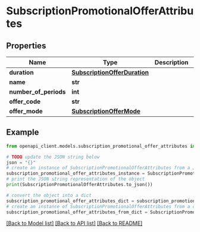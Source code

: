 # SubscriptionPromotionalOfferAttributes


## Properties

Name | Type | Description | Notes
------------ | ------------- | ------------- | -------------
**duration** | [**SubscriptionOfferDuration**](SubscriptionOfferDuration.md) |  | [optional] 
**name** | **str** |  | [optional] 
**number_of_periods** | **int** |  | [optional] 
**offer_code** | **str** |  | [optional] 
**offer_mode** | [**SubscriptionOfferMode**](SubscriptionOfferMode.md) |  | [optional] 

## Example

```python
from openapi_client.models.subscription_promotional_offer_attributes import SubscriptionPromotionalOfferAttributes

# TODO update the JSON string below
json = "{}"
# create an instance of SubscriptionPromotionalOfferAttributes from a JSON string
subscription_promotional_offer_attributes_instance = SubscriptionPromotionalOfferAttributes.from_json(json)
# print the JSON string representation of the object
print(SubscriptionPromotionalOfferAttributes.to_json())

# convert the object into a dict
subscription_promotional_offer_attributes_dict = subscription_promotional_offer_attributes_instance.to_dict()
# create an instance of SubscriptionPromotionalOfferAttributes from a dict
subscription_promotional_offer_attributes_from_dict = SubscriptionPromotionalOfferAttributes.from_dict(subscription_promotional_offer_attributes_dict)
```
[[Back to Model list]](../README.md#documentation-for-models) [[Back to API list]](../README.md#documentation-for-api-endpoints) [[Back to README]](../README.md)


